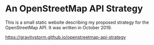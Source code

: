 # An OpenStreetMap API Strategy

This is a small static website describing my proposed strategy for the OpenStreetMap API. It was written in October 2019.

https://gravitystorm.github.io/openstreetmap-api-strategy
